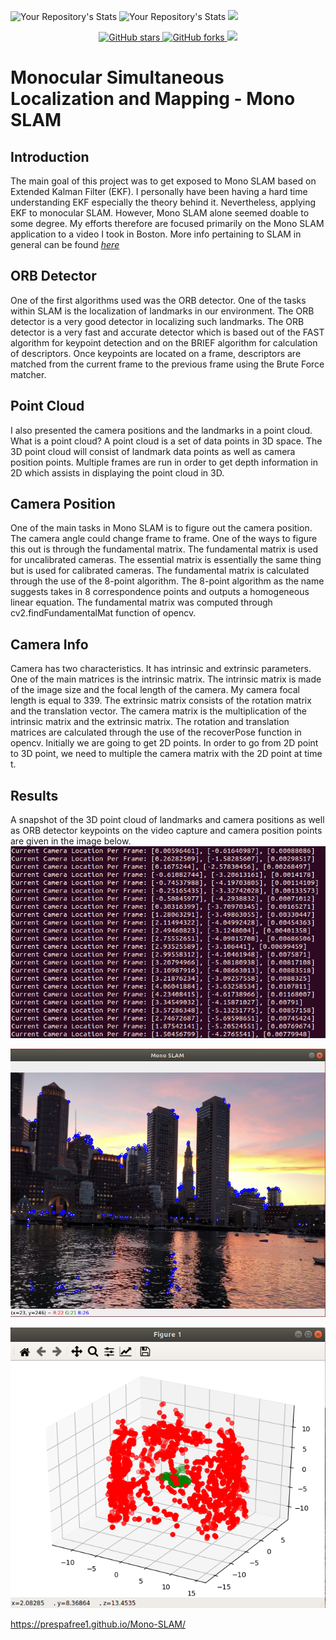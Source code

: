 ![Your Repository's Stats](https://github-readme-stats.vercel.app/api?username=prespafree1&show_icons=true)
![Your Repository's Stats](https://github-readme-stats.vercel.app/api/top-langs/?username=prespafree1&theme=blue-green)
![](https://komarev.com/ghpvc/?username=prespafree1)

<p align="center">
  <a href="https://github.com/prespafree1/Mono-SLAM">
    <img alt="GitHub stars" src="https://img.shields.io/github/stars/prespafree1/Mono-SLAM.svg">
  </a>
  <a href="https://github.com/prespafree1/Mono-SLAM">
    <img alt="GitHub forks" src="https://img.shields.io/github/forks/prespafree1/Mono-SLAM.svg">
  </a>
    <a href="https://github.com/prespafree1/Mono-SLAM/graphs/contributors" alt="Contributors">
        <img src="https://img.shields.io/github/contributors/prespafree1/Mono-SLAM" /></a>
</p>

# Monocular Simultaneous Localization and Mapping - Mono SLAM
## Introduction
The main goal of this project was to get exposed to Mono SLAM based on Extended Kalman Filter (EKF). I personally have been having a hard time understanding EKF especially the theory behind it. Nevertheless, applying EKF to monocular SLAM. However, Mono SLAM alone seemed doable to some degree. My efforts therefore are focused primarily on the Mono SLAM application to a video I took in Boston. More info pertaining to SLAM in general can be found [*here*](https://www.mathworks.com/discovery/slam.html) <br>

## ORB Detector
One of the first algorithms used was the ORB detector. One of the tasks within SLAM is the localization of landmarks in our environment. The ORB detector is a very good detector in localizing such landmarks. The ORB detector is a very fast and accurate detector which is based out of the FAST algorithm for keypoint detection and on the BRIEF algorithm for calculation of descriptors. Once keypoints are located on a frame, descriptors are matched from the current frame
to the previous frame using the Brute Force matcher. <br>

## Point Cloud
I also presented the camera positions and the landmarks in a point cloud. What is a point cloud? A point cloud is a set of data points in 3D space. The 3D point cloud will consist of landmark data points as well as camera position points. Multiple frames are run in order to get depth information in 2D which assists in displaying the point cloud in 3D. <br>

## Camera Position
One of the main tasks in Mono SLAM is to figure out the camera position. The camera angle could change frame to frame. One of the ways to figure this out is through the fundamental matrix. The fundamental matrix is used for uncalibrated cameras. The essential matrix is essentially the same thing but is used for calibrated cameras. The fundamental matrix is calculated through the use of the 8-point algorithm. The 8-point algorithm as the name suggests takes in 8 correspondence points and outputs a homogeneous linear equation. The fundamental matrix was computed through
cv2.findFundamentalMat function of opencv. <br>

## Camera Info
Camera has two characteristics. It has intrinsic and extrinsic parameters. One of the main matrices is the intrinsic matrix. The intrinsic matrix is made of the image size and the focal length of the camera. My camera focal length is equal to 339. The extrinsic matrix consists of the rotation matrix and the translation vector. The camera matrix is the multiplication of the intrinsic matrix and the extrinsic matrix. The rotation and translation matrices are calculated through the use of the recoverPose function in opencv. Initially we are going to get 2D points. In order to go from 2D point to 3D point, we need to multiple the camera matrix with the 2D point at time t. <br>

## Results
A snapshot of the 3D point cloud of landmarks and camera positions as well as ORB detector keypoints on the video capture and camera position points are given in the image below. <br>
![](images/MonoSLAMCamPos.png) <br>

![](images/MonoSLAM1.png) <br>

![](images/MonoSLAMCloud.png) <br>

https://prespafree1.github.io/Mono-SLAM/
